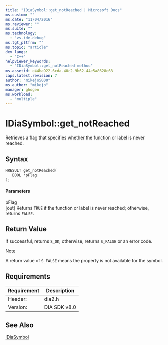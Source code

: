 ```yaml
---
title: "IDiaSymbol::get_notReached | Microsoft Docs"
ms.custom: ""
ms.date: "11/04/2016"
ms.reviewer: ""
ms.suite: ""
ms.technology: 
  - "vs-ide-debug"
ms.tgt_pltfrm: ""
ms.topic: "article"
dev_langs: 
  - "C++"
helpviewer_keywords: 
  - "IDiaSymbol::get_notReached method"
ms.assetid: e44ba922-6cda-40c2-9b62-44e5a8628e63
caps.latest.revision: 7
author: "mikejo5000"
ms.author: "mikejo"
manager: ghogen
ms.workload: 
  - "multiple"
---
```

# IDiaSymbol::get_notReached
Retrieves a flag that specifies whether the function or label is never reached.  
  
## Syntax  
  
```C++  
HRESULT get_notReached(  
   BOOL *pFlag  
);  
```  
  
#### Parameters  
 pFlag  
 [out] Returns `TRUE` if the function or label is never reached; otherwise, returns `FALSE`.  
  
## Return Value  
 If successful, returns `S_OK`; otherwise, returns `S_FALSE` or an error code.  
  
> [!NOTE]
>  A return value of `S_FALSE` means the property is not available for the symbol.  
  
## Requirements  
  
|Requirement|Description|  
|-----------------|-----------------|  
|Header:|dia2.h|  
|Version:|DIA SDK v8.0|  
  
## See Also  
 [IDiaSymbol](../../debugger/debug-interface-access/idiasymbol.md)